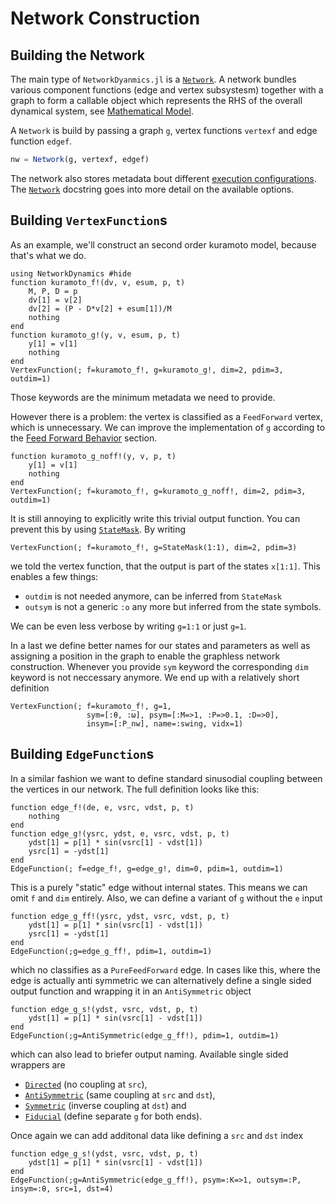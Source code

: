 # Network Construction

## Building the Network
The main type of `NetworkDyanmics.jl` is a [`Network`](@ref).
A network bundles various component functions (edge and vertex subsystesm) together with a graph to form a callable object which represents the RHS of the overall dynamical system, see [Mathematical Model](@ref).

A `Network` is build by passing a graph `g`, vertex functions `vertexf` and edge function `edgef`.
```julia
nw = Network(g, vertexf, edgef)
```

The network also stores metadata bout different [execution configurations](@ref). The [`Network`](@ref) docstring goes into more detail on the available options.

## Building `VertexFunction`s
As an example, we'll construct an second order kuramoto model, because that's what we do.
```@example construction
using NetworkDynamics #hide
function kuramoto_f!(dv, v, esum, p, t)
    M, P, D = p
    dv[1] = v[2]
    dv[2] = (P - D*v[2] + esum[1])/M
    nothing
end
function kuramoto_g!(y, v, esum, p, t)
    y[1] = v[1]
    nothing
end
VertexFunction(; f=kuramoto_f!, g=kuramoto_g!, dim=2, pdim=3, outdim=1)
```
Those keywords are the minimum metadata we need to provide.

However there is a problem: the vertex is classified as a `FeedForward` vertex, which is unnecessary. We can improve the implementation of `g` according to the [Feed Forward Behavior](@ref) section.
```@example construction
function kuramoto_g_noff!(y, v, p, t)
    y[1] = v[1]
    nothing
end
VertexFunction(; f=kuramoto_f!, g=kuramoto_g_noff!, dim=2, pdim=3, outdim=1)
```
It is still annoying to explicitly write this trivial output function. You can prevent this by using [`StateMask`](@ref).
By writing
```@example construction
VertexFunction(; f=kuramoto_f!, g=StateMask(1:1), dim=2, pdim=3)
```
we told the vertex function, that the output is part of the states `x[1:1]`.
This enables a few things:
- `outdim` is not needed anymore, can be inferred from `StateMask`
- `outsym` is not a generic `:o` any more but inferred from the state symbols.

We can be even less verbose by writing `g=1:1` or just `g=1`.

In a last we define better names for our states and parameters as well as assigning a position in the graph to enable the graphless network construction.
Whenever you provide `sym` keyword the corresponding `dim` keyword is not neccessary anymore. We end up with a relatively short definition
```@example construction
VertexFunction(; f=kuramoto_f!, g=1, 
                 sym=[:θ, :ω], psym=[:M=>1, :P=>0.1, :D=>0], 
                 insym=[:P_nw], name=:swing, vidx=1)
```

## Building `EdgeFunction`s
In a similar fashion we want to define standard sinusodial coupling between the vertices in our network. The full definition looks like this:

```@example construction
function edge_f!(de, e, vsrc, vdst, p, t)
    nothing
end
function edge_g!(ysrc, ydst, e, vsrc, vdst, p, t)
    ydst[1] = p[1] * sin(vsrc[1] - vdst[1])
    ysrc[1] = -ydst[1]
end
EdgeFunction(; f=edge_f!, g=edge_g!, dim=0, pdim=1, outdim=1)
```
This is a purely "static" edge without internal states. This means we can omit `f` and `dim` entirely.
Also, we can define a variant of `g` without the `e` input
```@example construction
function edge_g_ff!(ysrc, ydst, vsrc, vdst, p, t)
    ydst[1] = p[1] * sin(vsrc[1] - vdst[1])
    ysrc[1] = -ydst[1]
end
EdgeFunction(;g=edge_g_ff!, pdim=1, outdim=1)
```
which no classifies as a `PureFeedForward` edge.
In cases like this, where the edge is actually anti symmetric we can alternatively define a single sided output function and wrapping it in an `AntiSymmetric` object
```@example construction
function edge_g_s!(ydst, vsrc, vdst, p, t)
    ydst[1] = p[1] * sin(vsrc[1] - vdst[1])
end
EdgeFunction(;g=AntiSymmetric(edge_g_ff!), pdim=1, outdim=1)
```
which can also lead to briefer output naming. Available single sided wrappers are
- [`Directed`](@ref) (no coupling at `src`), 
- [`AntiSymmetric`](@ref) (same coupling at `src` and `dst`),
- [`Symmetric`](@ref) (inverse coupling at `dst`) and
- [`Fiducial`](@ref) (define separate `g` for both ends).

Once again we can add additonal data like defining a `src` and `dst` index
```@example construction
function edge_g_s!(ydst, vsrc, vdst, p, t)
    ydst[1] = p[1] * sin(vsrc[1] - vdst[1])
end
EdgeFunction(;g=AntiSymmetric(edge_g_ff!), psym=:K=>1, outsym=:P, insym=:θ, src=1, dst=4)
```


